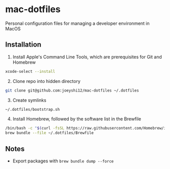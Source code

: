 # mac-dotfiles

Personal configuration files for managing a developer environment in MacOS

## Installation

1. Install Apple's Command Line Tools, which are prerequisites for Git and Homebrew
```bash
xcode-select --install
```

2. Clone repo into hidden directory
```bash
git clone git@github.com:joeyshi12/mac-dotfiles ~/.dotfiles
```

3. Create symlinks
```bash
~/.dotfiles/bootstrap.sh
```

4. Install Homebrew, followed by the software list in the Brewfile
```bash
/bin/bash -c "$(curl -fsSL https://raw.githubusercontent.com/Homebrew/install/HEAD/install.sh)"
brew bundle --file ~/.dotfiles/Brewfile
```

## Notes

- Export packages with `brew bundle dump --force`
